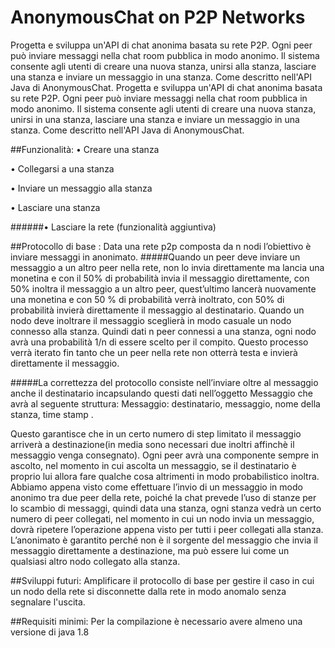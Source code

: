 # AnonymousChat on P2P Networks

Progetta e sviluppa un'API di chat anonima basata su rete P2P.
Ogni peer può inviare messaggi nella chat room pubblica in modo anonimo.
Il sistema consente agli utenti di creare una nuova stanza, unirsi alla stanza, lasciare una stanza e inviare un messaggio in una stanza. 
Come descritto nell'API Java di AnonymousChat. 
Progetta e sviluppa un'API di chat anonima basata su rete P2P. 
Ogni peer può inviare messaggi nella chat room pubblica in modo anonimo. 
Il sistema consente agli utenti di creare una nuova stanza, unirsi in una stanza, lasciare una stanza e inviare un messaggio in una stanza. Come descritto nell'API Java di AnonymousChat.

##Funzionalità:
•	Creare una stanza

•	Collegarsi a una stanza

•	Inviare un messaggio alla stanza

•	Lasciare una stanza

######•	Lasciare la rete (funzionalità aggiuntiva)


##Protocollo di base :
Data una rete p2p composta da n nodi l’obiettivo è inviare messaggi in anonimato. 
#####Quando un peer deve inviare un messaggio a un altro peer nella rete, non lo invia direttamente ma lancia una monetina e con il 50% di probabilità invia il messaggio direttamente, con 50% inoltra il messaggio a un altro peer, quest’ultimo lancerà nuovamente una monetina e con 50 % di probabilità verrà inoltrato, con 50% di probabilità invierà direttamente il messaggio al destinatario. Quando un nodo deve inoltrare il messaggio sceglierà in modo casuale un nodo connesso alla stanza. 
Quindi dati n peer connessi a una stanza, ogni nodo avrà una probabilità 1/n di essere scelto per il compito. Questo processo verrà iterato fin tanto che un peer nella rete non otterrà testa e invierà direttamente il messaggio. 

#####La correttezza del protocollo consiste nell’inviare oltre al messaggio anche il destinatario incapsulando questi dati nell’oggetto Messaggio 
che avrà al seguente struttura:
Messaggio: destinatario, messaggio, nome della stanza, time stamp .

Questo garantisce che in un certo numero di step limitato il messaggio arriverà a destinazione(in media sono necessari due inoltri affinchè il messaggio venga consegnato). 
Ogni peer avrà una componente sempre in ascolto, nel momento in cui ascolta un messaggio, se il destinatario è proprio lui allora fare qualche cosa altrimenti in modo  probabilistico inoltra. Abbiamo appena visto come effettuare l’invio di un messaggio in modo anonimo tra due peer della rete, poiché la chat prevede l’uso di stanze per lo scambio di messaggi, quindi data una stanza, ogni stanza vedrà un certo numero di peer collegati, nel momento in cui un nodo invia un messaggio, dovrà ripetere l’operazione appena visto per tutti i peer collegati alla stanza. L’anonimato è garantito perché non è il sorgente del messaggio che invia il messaggio direttamente a destinazione, ma può essere lui come un qualsiasi altro nodo collegato alla stanza.



##Sviluppi futuri:
Amplificare il protocollo di base per gestire il caso in cui un nodo della rete si disconnette dalla rete in modo anomalo senza segnalare l'uscita.



##Requisiti minimi:
Per la compilazione è necessario avere almeno una versione di java 1.8 


